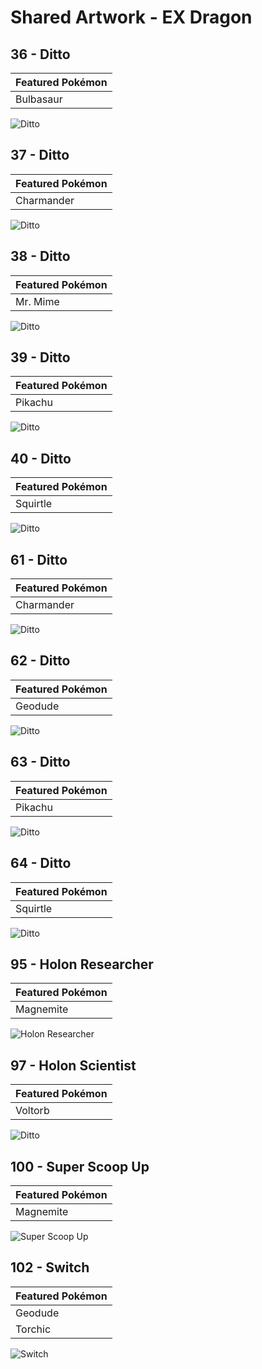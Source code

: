 # Shared Artwork - EX Dragon

## 36 - Ditto

|Featured Pokémon|
|:--|
|Bulbasaur

![Ditto](/images/SharedArtwork/exdeltaspecies-36.png)

## 37 - Ditto

|Featured Pokémon|
|:--|
|Charmander

![Ditto](/images/SharedArtwork/exdeltaspecies-37.png)

## 38 - Ditto

|Featured Pokémon|
|:--|
|Mr. Mime

![Ditto](/images/SharedArtwork/exdeltaspecies-38.png)

## 39 - Ditto

|Featured Pokémon|
|:--|
|Pikachu

![Ditto](/images/SharedArtwork/exdeltaspecies-39.png)

## 40 - Ditto

|Featured Pokémon|
|:--|
|Squirtle

![Ditto](/images/SharedArtwork/exdeltaspecies-40.png)

## 61 - Ditto

|Featured Pokémon|
|:--|
|Charmander

![Ditto](/images/SharedArtwork/exdeltaspecies-61.png)

## 62 - Ditto

|Featured Pokémon|
|:--|
|Geodude

![Ditto](/images/SharedArtwork/exdeltaspecies-62.png)

## 63 - Ditto

|Featured Pokémon|
|:--|
|Pikachu

![Ditto](/images/SharedArtwork/exdeltaspecies-63.png)

## 64 - Ditto

|Featured Pokémon|
|:--|
|Squirtle

![Ditto](/images/SharedArtwork/exdeltaspecies-64.png)

## 95 - Holon Researcher

|Featured Pokémon|
|:--|
|Magnemite

![Holon Researcher](/images/SharedArtwork/exdeltaspecies-95.png)

## 97 - Holon Scientist

|Featured Pokémon|
|:--|
|Voltorb

![Ditto](/images/SharedArtwork/exdeltaspecies-97.png)

## 100 - Super Scoop Up

|Featured Pokémon|
|:--|
|Magnemite

![Super Scoop Up](/images/SharedArtwork/exdeltaspecies-100.png)

## 102 - Switch

|Featured Pokémon|
|:--|
|Geodude
|Torchic

![Switch](/images/SharedArtwork/exdeltaspecies-102.png)